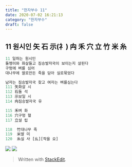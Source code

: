 ```yaml
---
title: "한자부수 11"
date: 2020-07-02 16:21:13
category: "한자부수"
draft: false
---
```

## 11 원시인 矢 石 示(礻) 禸 禾 穴 立 竹 米 糸 
```js
11 일하는 원시인
돌멩이와 화살들고 짐승발자국이 보이는지 살핀다
구멍에 벼를 심어 
대나무에 쌀로만든 죽을 담아 실로묶었다

남자는 짐승발자국 찾고 여자는 벼를심는다
111 矢화살 시
112 石돌 석
113 示보일 시
114 禸짐승발자국 유

115 禾벼 화
116 穴구멍 혈
117 立설 립

118  竹대나무 죽
119  米쌀 미
120  糸실 사 [幺][작을 요]
```
![](https://i.ibb.co/1QZf3Qd/2020-07-06-10-33-53.png)
![](https://i.ibb.co/dJnm78t/2020-07-03-2-43-31.png)

> Written with [StackEdit](https://stackedit.io/).
<!--stackedit_data:
eyJoaXN0b3J5IjpbNDE3MDg2NSwtMzc4NzQ3Nzk4LDIwNDY3ND
IxMzksLTE4MTE2MTkxNzgsLTU1MzE4MzEzXX0=
-->